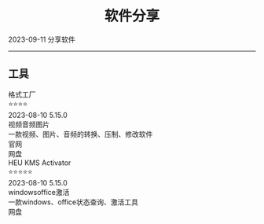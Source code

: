 # <div align="center">软件分享</div>
  <span id='date'>2023-09-11</span>
  <span class='key-tag'>分享</span><span class='key-tag'>软件</span>
  - - -
  

## 工具
<div class='share-soft'><div class='soft-item item'>
          <div class='flex'>
            <a stars='4'>格式工厂</a>
            <div class='title-after'>⭐⭐⭐⭐</div>
          </div>
          <div class='soft-detail'>
            <div class='soft-info'>
            <span id="date" >2023-08-10</span>
            <span id="version" >5.15.0</span>
            <div class='soft-tag'>
              <span class='tag'>视频</span><span class='tag'>音频</span><span class='tag'>图片</span>
            </div>
          </div>
          <div class='info'>
            一款视频、图片、音频的转换、压制、修改软件
          </div>
          <div class='dl flex'>
            <span to='http://formatfactory.org/CN/index.html'>官网</span><div class='decrypt undecrypt' jmType='html' value='U2FsdGVkX1+Y7lgUwq2Q2PfH91zMEwvqGFRTA3affAY7MSp9Qkdo3M133PvE+QKZLfyJJVI5HATVcqkikzLFnSIg6w0sK7ns81U3bPlB1Vg='><span>网盘</span></div>
          </div>
          </div>
        </div>
      <div class='soft-item item'>
          <div class='flex'>
            <a stars='4'>HEU KMS Activator </a>
            <div class='title-after'>⭐⭐⭐⭐⭐</div>
          </div>
          <div class='soft-detail'>
            <div class='soft-info'>
            <span id="date" >2023-08-10</span>
            <span id="version" >5.15.0</span>
            <div class='soft-tag'>
              <span class='tag'>windows</span><span class='tag'>office</span><span class='tag'>激活</span>
            </div>
          </div>
          <div class='info'>
            一款windows、office状态查询、激活工具
          </div>
          <div class='dl flex'>
            <div class='decrypt undecrypt' jmType='html' value='U2FsdGVkX1/sOo6vnenm3cPwhhqKJ+2mRRwvXxPyq9JBazE9UpJPE59t4/vOLHHAUJpFXoL6sbi127X+TSMtvpim4HIXtHbC9bXrrk68TCQ='><span>网盘</span></div>
          </div>
          </div>
        </div>
      </div>